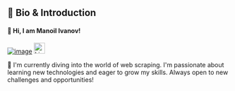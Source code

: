 ## 👋 Bio & Introduction

#### 🙂 **Hi, I am Manoil Ivanov!** 
[![image](https://github.com/user-attachments/assets/b44dff0a-8a60-4433-b42c-b6c25922502a)](https://www.linkedin.com/in/manoil-ivanov-7339a2177/)
<a href="https://www.linkedin.com/in/manoil-ivanov-7339a2177/">
    <img src="https://github.com/user-attachments/assets/b44dff0a-8a60-4433-b42c-b6c25922502a" alt="LinkedIn Profile" width="25" height="25" />
</a>


🚀 I'm currently diving into the world of web scraping. I'm passionate about learning new technologies and eager to grow my skills. Always open to new challenges and opportunities! 
<!--
**Manoil-Ivanov/Manoil-Ivanov** is a ✨ _special_ ✨ repository because its `README.md` (this file) appears on your GitHub profile.

Here are some ideas to get you started:

- 🔭 I’m currently working on ...
- 🌱 I’m currently learning ...
- 👯 I’m looking to collaborate on ...
- 🤔 I’m looking for help with ...
- 💬 Ask me about ...
- 📫 How to reach me: ...
- 😄 Pronouns: ...
- ⚡ Fun fact: ...
-->

